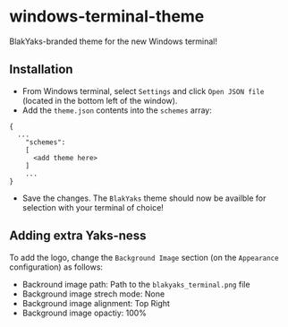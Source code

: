 # windows-terminal-theme

BlakYaks-branded theme for the new Windows terminal!

## Installation

- From Windows terminal, select `Settings` and  click `Open JSON file` (located in the bottom left of the window).
- Add the `theme.json` contents into the `schemes` array:

```
{
  ...
    "schemes": 
    [
      <add theme here>
    ]
    ...
}
```

- Save the changes.  The `BlakYaks` theme should now be availble for selection with your terminal of choice!

## Adding extra Yaks-ness

To add the logo, change the `Background Image` section (on the `Appearance` configuration) as follows:

- Backround image path: Path to the `blakyaks_terminal.png` file
- Background image strech mode: None
- Background image alignment: Top Right
- Background image opactiy: 100%

